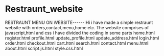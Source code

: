 # Restraunt_website
RESTRAUNT MENU ON WEBSITE------
Hi i have made a simple restraunt website with orders,contact,menu,home etc.
The website comprises of javascript,html and css
i have divided the coding in some parts
home.html
register.html
profile.html
update_profile.html
update_address.html
login.html
order.html
checkout.html
cart.html
search.html
contact.html
menu.html
about.html
script.js.html
style.css.html
